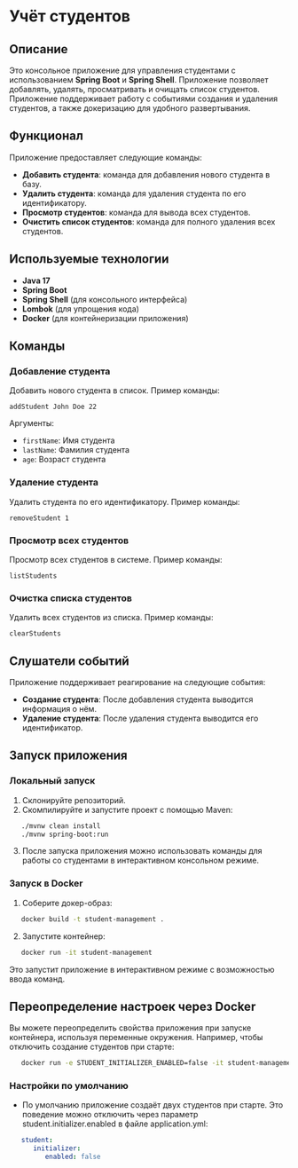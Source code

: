 # Учёт студентов

## Описание

Это консольное приложение для управления студентами с использованием **Spring Boot** и **Spring Shell**. Приложение
позволяет добавлять, удалять, просматривать и очищать список студентов. Приложение поддерживает работу с событиями
создания и удаления студентов, а также докеризацию для удобного развертывания.

## Функционал

Приложение предоставляет следующие команды:

- **Добавить студента**: команда для добавления нового студента в базу.
- **Удалить студента**: команда для удаления студента по его идентификатору.
- **Просмотр студентов**: команда для вывода всех студентов.
- **Очистить список студентов**: команда для полного удаления всех студентов.

## Используемые технологии

- **Java 17**
- **Spring Boot**
- **Spring Shell** (для консольного интерфейса)
- **Lombok** (для упрощения кода)
- **Docker** (для контейнеризации приложения)

## Команды

### Добавление студента

Добавить нового студента в список. Пример команды:

`addStudent John Doe 22`

Аргументы:

- `firstName`: Имя студента
- `lastName`: Фамилия студента
- `age`: Возраст студента

### Удаление студента

Удалить студента по его идентификатору. Пример команды:

`removeStudent 1`

### Просмотр всех студентов

Просмотр всех студентов в системе. Пример команды:

`listStudents`

### Очистка списка студентов

Удалить всех студентов из списка. Пример команды:

`clearStudents`

## Слушатели событий

Приложение поддерживает реагирование на следующие события:

- **Создание студента**: После добавления студента выводится информация о нём.
- **Удаление студента**: После удаления студента выводится его идентификатор.

## Запуск приложения

### Локальный запуск

1. Склонируйте репозиторий.
2. Скомпилируйте и запустите проект с помощью Maven:
```bash
   ./mvnw clean install
   ./mvnw spring-boot:run
```
3. После запуска приложения можно использовать команды для работы со студентами в интерактивном консольном режиме.

### Запуск в Docker

1. Соберите докер-образ:
```bash
   docker build -t student-management .
```
2. Запустите контейнер:
```bash
   docker run -it student-management
```
Это запустит приложение в интерактивном режиме с возможностью ввода команд.

## Переопределение настроек через Docker

Вы можете переопределить свойства приложения при запуске контейнера, используя переменные окружения. Например, чтобы отключить создание студентов при старте:
```bash
   docker run -e STUDENT_INITIALIZER_ENABLED=false -it student-management
```

### Настройки по умолчанию

* По умолчанию приложение создаёт двух студентов при старте. Это поведение можно отключить через параметр student.initializer.enabled в файле application.yml:
```yaml
   student:
      initializer:
         enabled: false
```
